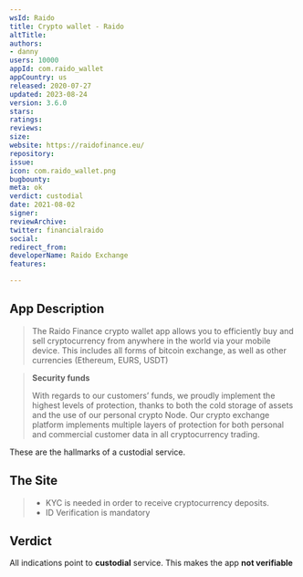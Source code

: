 ```yaml
---
wsId: Raido
title: Crypto wallet - Raido
altTitle: 
authors:
- danny
users: 10000
appId: com.raido_wallet
appCountry: us
released: 2020-07-27
updated: 2023-08-24
version: 3.6.0
stars: 
ratings: 
reviews: 
size: 
website: https://raidofinance.eu/
repository: 
issue: 
icon: com.raido_wallet.png
bugbounty: 
meta: ok
verdict: custodial
date: 2021-08-02
signer: 
reviewArchive: 
twitter: financialraido
social: 
redirect_from: 
developerName: Raido Exchange
features: 

---
```


## App Description

> The Raido Finance crypto wallet app allows you to efficiently buy and sell cryptocurrency from anywhere in the world via your mobile device. This includes all forms of bitcoin exchange, as well as other currencies (Ethereum, EURS, USDT)

> **Security funds**
>
> With regards to our customers’ funds, we proudly implement the highest levels of protection, thanks to both the cold storage of assets and the use of our personal crypto Node. Our crypto exchange platform implements multiple layers of protection for both personal and commercial customer data in all cryptocurrency trading. 

These are the hallmarks of a custodial service.

## The Site

> - KYC is needed in order to receive cryptocurrency deposits.
> - ID Verification is mandatory

## Verdict

All indications point to **custodial** service. This makes the app **not verifiable**

